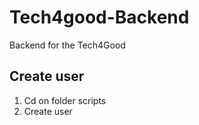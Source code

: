 # Tech4good-Backend
Backend for the Tech4Good

## Create user

1. Cd on folder scripts
2. Create user
